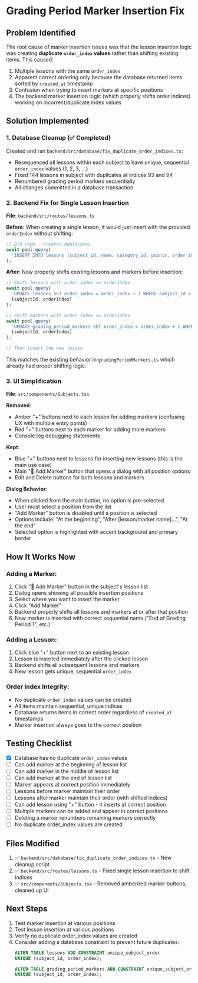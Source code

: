 # Grading Period Marker Insertion Fix

## Problem Identified

The root cause of marker insertion issues was that the lesson insertion logic was creating **duplicate `order_index` values** rather than shifting existing items. This caused:

1. Multiple lessons with the same `order_index` 
2. Apparent correct ordering only because the database returned items sorted by `created_at` timestamp
3. Confusion when trying to insert markers at specific positions
4. The backend marker insertion logic (which properly shifts order indices) working on incorrect/duplicate index values

## Solution Implemented

### 1. Database Cleanup (✅ Completed)

Created and ran `backend/src/database/fix_duplicate_order_indices.ts`:
- Resequenced all lessons within each subject to have unique, sequential `order_index` values (1, 2, 3, ...)
- Fixed 144 lessons in subject with duplicates at indices 93 and 94
- Renumbered grading period markers sequentially
- All changes committed in a database transaction

### 2. Backend Fix for Single Lesson Insertion

**File**: `backend/src/routes/lessons.ts`

**Before**: When creating a single lesson, it would just insert with the provided `orderIndex` without shifting:
```typescript
// Old code - creates duplicates
await pool.query(
  'INSERT INTO lessons (subject_id, name, category_id, points, order_index) VALUES ...'
);
```

**After**: Now properly shifts existing lessons and markers before insertion:
```typescript
// Shift lessons with order_index >= orderIndex
await pool.query(
  'UPDATE lessons SET order_index = order_index + 1 WHERE subject_id = $1 AND order_index >= $2',
  [subjectId, orderIndex]
);

// Shift markers with order_index >= orderIndex  
await pool.query(
  'UPDATE grading_period_markers SET order_index = order_index + 1 WHERE subject_id = $1 AND order_index >= $2',
  [subjectId, orderIndex]
);

// Then insert the new lesson
```

This matches the existing behavior in `gradingPeriodMarkers.ts` which already had proper shifting logic.

### 3. UI Simplification

**File**: `src/components/Subjects.tsx`

**Removed**:
- Amber "+" buttons next to each lesson for adding markers (confusing UX with multiple entry points)
- Red "+" buttons next to each marker for adding more markers
- Console.log debugging statements

**Kept**:
- Blue "+" buttons next to lessons for inserting new lessons (this is the main use case)
- Main "📍 Add Marker" button that opens a dialog with all position options
- Edit and Delete buttons for both lessons and markers

**Dialog Behavior**:
- When clicked from the main button, no option is pre-selected
- User must select a position from the list
- "Add Marker" button is disabled until a position is selected
- Options include: "At the beginning", "After [lesson/marker name]...", "At the end"
- Selected option is highlighted with accent background and primary border

## How It Works Now

### Adding a Marker:
1. Click "📍 Add Marker" button in the subject's lesson list
2. Dialog opens showing all possible insertion positions
3. Select where you want to insert the marker
4. Click "Add Marker"
5. Backend properly shifts all lessons and markers at or after that position
6. New marker is inserted with correct sequential name ("End of Grading Period 1", etc.)

### Adding a Lesson:
1. Click blue "+" button next to an existing lesson
2. Lesson is inserted immediately after the clicked lesson
3. Backend shifts all subsequent lessons and markers
4. New lesson gets unique, sequential `order_index`

### Order Index Integrity:
- No duplicate `order_index` values can be created
- All items maintain sequential, unique indices
- Database returns items in correct order regardless of `created_at` timestamps
- Marker insertion always goes to the correct position

## Testing Checklist

- [x] Database has no duplicate `order_index` values
- [ ] Can add marker at the beginning of lesson list
- [ ] Can add marker in the middle of lesson list  
- [ ] Can add marker at the end of lesson list
- [ ] Marker appears at correct position immediately
- [ ] Lessons before marker maintain their order
- [ ] Lessons after marker maintain their order (with shifted indices)
- [ ] Can add lesson using "+" button - it inserts at correct position
- [ ] Multiple markers can be added and appear in correct positions
- [ ] Deleting a marker renumbers remaining markers correctly
- [ ] No duplicate order_index values are created

## Files Modified

1. ✅ `backend/src/database/fix_duplicate_order_indices.ts` - New cleanup script
2. ✅ `backend/src/routes/lessons.ts` - Fixed single lesson insertion to shift indices
3. ✅ `src/components/Subjects.tsx` - Removed amber/red marker buttons, cleaned up UI

## Next Steps

1. Test marker insertion at various positions
2. Test lesson insertion at various positions
3. Verify no duplicate order_index values are created
4. Consider adding a database constraint to prevent future duplicates:
   ```sql
   ALTER TABLE lessons ADD CONSTRAINT unique_subject_order 
   UNIQUE (subject_id, order_index);
   
   ALTER TABLE grading_period_markers ADD CONSTRAINT unique_subject_order 
   UNIQUE (subject_id, order_index);
   ```
